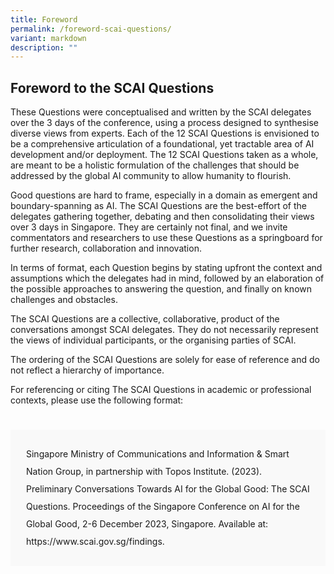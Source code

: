 ```yaml
---
title: Foreword
permalink: /foreword-scai-questions/
variant: markdown
description: ""
---
```

## Foreword to the SCAI Questions

These Questions were conceptualised and written by the SCAI delegates over the 3 days of the conference, using a process designed to synthesise diverse views from experts. Each of the 12 SCAI Questions is envisioned to be a comprehensive articulation of a foundational, yet tractable area of AI development and/or deployment. The 12 SCAI Questions taken as a whole, are meant to be a holistic formulation of the challenges that should be addressed by the global AI community to allow humanity to flourish.

Good questions are hard to frame, especially in a domain as emergent and boundary-spanning as AI. The SCAI Questions are the best-effort of the delegates gathering together, debating and then consolidating their views over 3 days in Singapore. They are certainly not final, and we invite commentators and researchers to use these Questions as a springboard for further research, collaboration and innovation.

In terms of format, each Question begins by stating upfront the context and assumptions which the delegates had in mind, followed by an elaboration of the possible approaches to answering the question, and finally on known challenges and obstacles.

The SCAI Questions are a collective, collaborative, product of the conversations amongst SCAI delegates. They do not necessarily represent the views of individual participants, or the organising parties of SCAI.

The ordering of the SCAI Questions are solely for ease of reference and do not reflect a hierarchy of importance.

For referencing or citing The SCAI Questions in academic or professional contexts, please use the following format:&nbsp;

<div style="padding: 25px 0px 0px 0px;"></div>

<div style="padding: 25px 25px 25px 25px; background-color: #f9f9f9; line-height:2;">Singapore Ministry of Communications and Information &amp; Smart Nation Group, in partnership with Topos Institute. (2023). Preliminary Conversations Towards AI for the Global Good: The SCAI Questions. Proceedings of the Singapore Conference on AI for the Global Good, 2-6 December 2023, Singapore. Available at: https://www.scai.gov.sg/findings.</div>